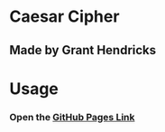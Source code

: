 # Caesar Cipher
## Made by Grant Hendricks

# Usage
### Open the [GitHub Pages Link](https://gnhen.github.io/Caesar-Cipher/)
